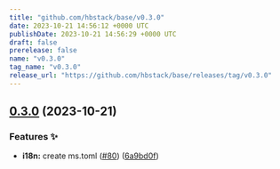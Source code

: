 ```yaml
---
title: "github.com/hbstack/base/v0.3.0"
date: 2023-10-21 14:56:12 +0000 UTC
publishDate: 2023-10-21 14:56:29 +0000 UTC
draft: false
prerelease: false
name: "v0.3.0"
tag_name: "v0.3.0"
release_url: "https://github.com/hbstack/base/releases/tag/v0.3.0"
---
```


## [0.3.0](https://github.com/hbstack/base/compare/v0.2.2...v0.3.0) (2023-10-21)


### Features ✨

* **i18n:** create ms.toml ([#80](https://github.com/hbstack/base/issues/80)) ([6a9bd0f](https://github.com/hbstack/base/commit/6a9bd0f45dc0eabc8260f6681bb75eb08e69be0d))
